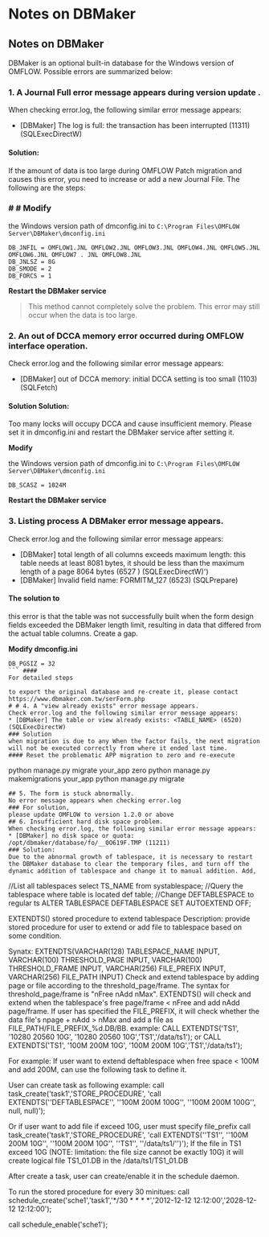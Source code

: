 # Notes on DBMaker&#x20;

## Notes on DBMaker

DBMaker is an optional built-in database for the Windows version of OMFLOW. Possible errors are summarized below:

### 1. A Journal Full error message appears during version update .

When checking error.log, the following similar error message appears:

* \[DBMaker] The log is full: the transaction has been interrupted (11311) (SQLExecDirectW)

#### Solution:

If the amount of data is too large during OMFLOW Patch migration and causes this error, you need to increase or add a new Journal File. The following are the steps:

### # # Modify

the Windows version path of dmconfig.ini to `C:\Program Files\OMFLOW Server\DBMaker\dmconfig.ini`

```
DB_JNFIL = OMFLOW1.JNL OMFLOW2.JNL OMFLOW3.JNL OMFLOW4.JNL OMFLOW5.JNL OMFLOW6.JNL OMFLOW7 . JNL OMFLOW8.JNL 
DB_JNLSZ = 8G 
DB_SMODE = 2 
DB_FORCS = 1 
```

**Restart the DBMaker service**

> This method cannot completely solve the problem. This error may still occur when the data is too large.

### 2. An out of DCCA memory error occurred during OMFLOW interface operation.

Check error.log and the following similar error message appears:

* \[DBMaker] out of DCCA memory: initial DCCA setting is too small (1103) (SQLFetch)

#### Solution Solution:

Too many locks will occupy DCCA and cause insufficient memory. Please set it in dmconfig.ini and restart the DBMaker service after setting it.

**Modify**

the Windows version path of dmconfig.ini to `C:\Program Files\OMFLOW Server\DBMaker\dmconfig.ini`

`DB_SCASZ = 1024M`

**Restart the DBMaker service**

### 3. Listing process A DBMaker error message appears.

Check error.log and the following similar error message appears:

* \[DBMaker] total length of all columns exceeds maximum length: this table needs at least 8081 bytes, it should be less than the maximum length of a page 8064 bytes (6527 ) (SQLExecDirectW)')
* \[DBMaker] Invalid field name: FORMITM\_127 (6523) (SQLPrepare)

#### The solution to

this error is that the table was not successfully built when the form design fields exceeded the DBMaker length limit, resulting in data that differed from the actual table columns. Create a gap.

**Modify dmconfig.ini**

````
DB_PGSIZ = 32 
``` #### 
For detailed steps 

to export the original database and re-create it, please contact https://www.dbmaker.com.tw/serForm.php 
# # 4. A "view already exists" error message appears. 
Check error.log and the following similar error message appears: 
* [DBMaker] The table or view already exists: <TABLE_NAME> (6520) (SQLExecDirectW) 
### Solution 
when migration is due to any When the factor fails, the next migration will not be executed correctly from where it ended last time. 
#### Reset the problematic APP migration to zero and re-execute 
````

python manage.py migrate your\_app zero python manage.py makemigrations your\_app python manage.py migrate

```
## 5. The form is stuck abnormally. 
No error message appears when checking error.log 
### For solution, 
please update OMFLOW to version 1.2.0 or above 
## 6. Insufficient hard disk space problem. 
When checking error.log, the following similar error message appears: 
* [DBMaker] no disk space or quota: /opt/dbmaker/database/fo/__0O619F.TMP (11211) 
### Solution: 
Due to the abnormal growth of tablespace, it is necessary to restart the DBMaker database to clear the temporary files, and turn off the dynamic addition of tablespace and change it to manual addition. Add, 

```

//List all tablespaces select TS\_NAME from systablespace; //Query the tablespace where table is located def table; //Change DEFTABLESPACE to regular ts ALTER TABLESPACE DEFTABLESPACE SET AUTOEXTEND OFF;

EXTENDTS() stored procedure to extend tablespace Description: provide stored procedure for user to extend or add file to tablespace based on some condition.

Synatx: EXTENDTS(VARCHAR(128) TABLESPACE\_NAME INPUT, VARCHAR(100) THRESHOLD\_PAGE INPUT, VARCHAR(100) THRESHOLD\_FRAME INPUT, VARCHAR(256) FILE\_PREFIX INPUT, VARCHAR(256) FILE\_PATH INPUT) Check and extend tablespace by adding page or file according to the threshold\_page/frame. The syntax for threshold\_page/frame is "nFree nAdd nMax". EXTENDTS() will check and extend when the tablespace's free page/frame < nFree and add nAdd page/frame. If user has specified the FILE\_PREFIX, it will check whether the data file's npage + nAdd > nMax and add a file as FILE\_PATH/FILE\_PREFIX\_%d.DB/BB. example: CALL EXTENDTS('TS1', '10280 20560 10G', '10280 20560 10G','TS1','/data/ts1'); or CALL EXTENDTS('TS1', '100M 200M 10G', '100M 200M 10G','TS1','/data/ts1');

For example: If user want to extend deftablespace when free space < 100M and add 200M, can use the following task to define it.

User can create task as following example: call task\_create('task1','STORE\_PROCEDURE', 'call EXTENDTS(''DEFTABLESPACE'', ''100M 200M 100G'', ''100M 200M 100G'', null, null)');

Or if user want to add file if exceed 10G, user must specify file\_prefix call task\_create('task1','STORE\_PROCEDURE', 'call EXTENDTS(''TS1'', ''100M 200M 10G'', ''100M 200M 10G'', ''TS1'', ''/data/ts1/'')'); If the file in TS1 exceed 10G (NOTE: limitation: the file size cannot be exactly 10G) it will create logical file TS1\_01.DB in the /data/ts1/TS1\_01.DB

After create a task, user can create/enable it in the schedule daemon.

To run the stored procedure for every 30 minitues: call schedule\_create('sche1','task1','\*/30 \* \* \* \*','2012-12-12 12:12:00','2028-12-12 12:12:00');

call schedule\_enable('sche1');

```
```
